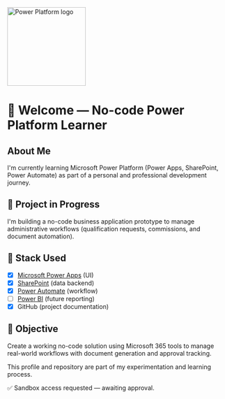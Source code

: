 <img src="https://upload.wikimedia.org/wikipedia/commons/1/1a/Microsoft_Power_Platform_logo.svg" alt="Power Platform logo" width="180"/>

# 👋 Welcome — No-code Power Platform Learner

## About Me
I'm currently learning Microsoft Power Platform (Power Apps, SharePoint, Power Automate) as part of a personal and professional development journey.

## 🔧 Project in Progress
I'm building a no-code business application prototype to manage administrative workflows (qualification requests, commissions, and document automation).

## 🧱 Stack Used

- [x] [Microsoft Power Apps](https://powerapps.microsoft.com) (UI)  
- [x] [SharePoint](https://sharepoint.com) (data backend)  
- [x] [Power Automate](https://flow.microsoft.com) (workflow)  
- [ ] [Power BI](https://powerbi.microsoft.com) (future reporting)  
- [x] GitHub (project documentation)

## 🎯 Objective
Create a working no-code solution using Microsoft 365 tools to manage real-world workflows with document generation and approval tracking.

This profile and repository are part of my experimentation and learning process.

✅ Sandbox access requested — awaiting approval.
